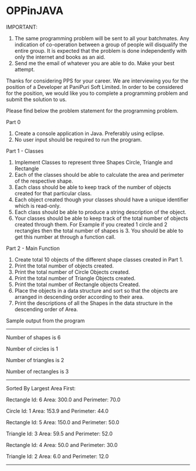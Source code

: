 # OPPinJAVA
IMPORTANT: 
1. The same programming problem will be sent to all your batchmates. Any indication of co-operation between a group of people will disqualify the entire group. It is expected that the problem is done independently with only the internet and books as an aid.
2. Send me the email of whatever you are able to do. Make your best attempt.

Thanks for considering PPS for your career. We are interviewing you for the position of a Developer at PaniPuri Soft Limited. In order to be considered for the position, we would like you to complete a programming problem and submit the solution to us.

Please find below the problem statement for the programming problem.

Part 0

1. Create a console application in Java. Preferably using eclipse.
2. No user input should be required to run the program.

Part 1 - Classes

1. Implement Classes to represent three Shapes Circle, Triangle and Rectangle
2. Each of the classes should be able to calculate the area and perimeter of the respective shape.
3. Each class should be able to keep track of the number of objects created for that particular class.
4. Each object created though your classes should have a unique identifier which is read-only. 
5. Each class should be able to produce a string description of the object.
6. Your classes should be able to keep track of the total number of objects created through them. For Example if you created 1 circle and 2 rectangles then the total number of shapes is 3. You should be able to get this number at through a function call.

Part 2 - Main Function

1. Create total 10 objects of the different shape classes created in Part 1.
2. Print the total number of objects created.
3. Print the total number of Circle Objects created.
4. Print the total number of Triangle Objects created.
5. Print the total number of Rectangle objects Created.
6. Place the objects in a data structure and sort so that the objects are arranged in descending order according to their area.
7. Print the descriptions of all the Shapes in the data structure in the descending order of Area.

Sample output from the program

---------------------------------------------------------------------------

Number of shapes is 6

Number of circles is 1

Number of triangles is 2

Number of rectangles is 3

---------------------------------------------------------------------------

Sorted By Largest Area First:

Rectangle Id: 6 Area: 300.0 and Perimeter: 70.0

Circle    Id: 1 Area: 153.9 and Perimeter: 44.0

Rectangle Id: 5 Area: 150.0 and Perimeter: 50.0

Triangle  Id: 3 Area: 59.5 and Perimeter: 52.0

Rectangle Id: 4 Area: 50.0 and Perimeter: 30.0

Triangle  Id: 2 Area: 6.0 and Perimeter: 12.0

---------------------------------------------------------------------------
